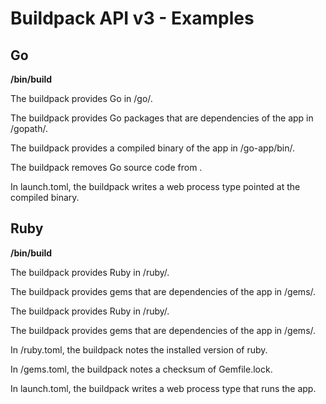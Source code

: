 # Buildpack API v3 - Examples

## Go

**/bin/build**

The buildpack provides Go in <cache>/go/.

The buildpack provides Go packages that are dependencies of the app in <cache>/gopath/.

The buildpack provides a compiled binary of the app in <launch>/go-app/bin/.

The buildpack removes Go source code from <app>.

In launch.toml, the buildpack writes a web process type pointed at the compiled binary.

## Ruby

**/bin/build**

The buildpack provides Ruby in <cache>/ruby/.

The buildpack provides gems that are dependencies of the app in <cache>/gems/.

The buildpack provides Ruby in <launch>/ruby/.

The buildpack provides gems that are dependencies of the app in <launch>/gems/.

In <launch>/ruby.toml, the buildpack notes the installed version of ruby.

In <launch>/gems.toml, the buildpack notes a checksum of Gemfile.lock.

In launch.toml, the buildpack writes a web process type that runs the app.